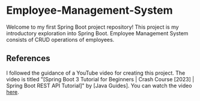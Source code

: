 # Employee-Management-System

Welcome to my first Spring Boot project repository! This project is my introductory exploration into Spring Boot. Employee Management System consists of CRUD operations of employees. 

## References

I followed the guidance of a YouTube video for creating this project. The video is titled "[Spring Boot 3 Tutorial for Beginners | Crash Course [2023] | Spring Boot REST API Tutorial]" by [Java Guides]. You can watch the video [here](https://youtu.be/yybOzbOLegE).


